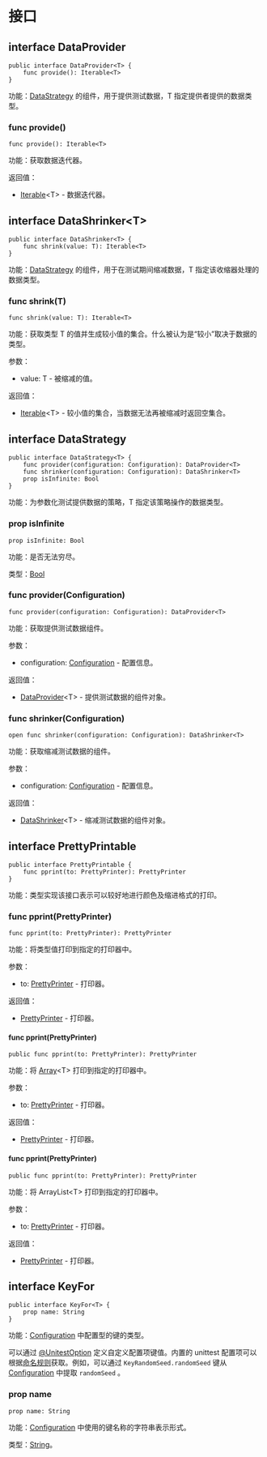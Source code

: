 # 接口

## interface DataProvider

```cangjie
public interface DataProvider<T> {
    func provide(): Iterable<T>
}
```

功能：[DataStrategy](#interface-datastrategy) 的组件，用于提供测试数据，T 指定提供者提供的数据类型。

### func provide()

```cangjie
func provide(): Iterable<T>
```

功能：获取数据迭代器。

返回值：

- [Iterable](../../core/core_package_api/core_package_interfaces.md#interface-iterablee)\<T> - 数据迭代器。

## interface DataShrinker\<T>

```cangjie
public interface DataShrinker<T> {
    func shrink(value: T): Iterable<T>
}
```

功能：[DataStrategy](#interface-datastrategy) 的组件，用于在测试期间缩减数据，T 指定该收缩器处理的数据类型。

### func shrink(T)

```cangjie
func shrink(value: T): Iterable<T>
```

功能：获取类型 T 的值并生成较小值的集合。什么被认为是“较小”取决于数据的类型。

参数：

- value: T - 被缩减的值。

返回值：

- [Iterable](../../core/core_package_api/core_package_interfaces.md#interface-iterablee)\<T> - 较小值的集合，当数据无法再被缩减时返回空集合。

## interface DataStrategy

```cangjie
public interface DataStrategy<T> {
    func provider(configuration: Configuration): DataProvider<T>
    func shrinker(configuration: Configuration): DataShrinker<T>
    prop isInfinite: Bool
}
```

功能：为参数化测试提供数据的策略，T 指定该策略操作的数据类型。

### prop isInfinite

```cangjie
prop isInfinite: Bool
```

功能：是否无法穷尽。

类型：[Bool](../../core/core_package_api/core_package_intrinsics.md#bool)

### func provider(Configuration)

```cangjie
func provider(configuration: Configuration): DataProvider<T>
```

功能：获取提供测试数据组件。

参数：

- configuration: [Configuration](unittest_common_package_classes.md#class-configuration) - 配置信息。

返回值：

- [DataProvider](../../unittest_common/unittest_common_package_api/unittest_common_package_interfaces.md#interface-dataprovider)\<T> - 提供测试数据的组件对象。

### func shrinker(Configuration)

```cangjie
open func shrinker(configuration: Configuration): DataShrinker<T>
```

功能：获取缩减测试数据的组件。

参数：

- configuration: [Configuration](unittest_common_package_classes.md#class-configuration) - 配置信息。

返回值：

- [DataShrinker](#interface-datashrinkert)\<T> - 缩减测试数据的组件对象。

## interface PrettyPrintable

```cangjie
public interface PrettyPrintable {
    func pprint(to: PrettyPrinter): PrettyPrinter
}
```

功能：类型实现该接口表示可以较好地进行颜色及缩进格式的打印。

### func pprint(PrettyPrinter)

```cangjie
func pprint(to: PrettyPrinter): PrettyPrinter
```

功能：将类型值打印到指定的打印器中。

参数：

- to: [PrettyPrinter](./unittest_common_package_classes.md#class-prettyprinter) - 打印器。

返回值：

- [PrettyPrinter](./unittest_common_package_classes.md#class-prettyprinter) - 打印器。


#### func pprint(PrettyPrinter)

```cangjie
public func pprint(to: PrettyPrinter): PrettyPrinter
```

功能：将 [Array](../../core/core_package_api/core_package_structs.md#struct-arrayt)\<T> 打印到指定的打印器中。

参数：

- to: [PrettyPrinter](./unittest_common_package_classes.md#class-prettyprinter) - 打印器。

返回值：

- [PrettyPrinter](./unittest_common_package_classes.md#class-prettyprinter) - 打印器。

#### func pprint(PrettyPrinter)

```cangjie
public func pprint(to: PrettyPrinter): PrettyPrinter
```

功能：将 ArrayList\<T> 打印到指定的打印器中。

参数：

- to: [PrettyPrinter](./unittest_common_package_classes.md#class-prettyprinter) - 打印器。

返回值：

- [PrettyPrinter](./unittest_common_package_classes.md#class-prettyprinter) - 打印器。

## interface KeyFor

```cangjie
public interface KeyFor<T> {
    prop name: String
}
```

功能：[Configuration](../../unittest_common/unittest_common_package_api/unittest_common_package_classes.md#class-configuration) 中配置型的键的类型。

可以通过 [@UnitestOption](./../../unittest_testmacro/unittest_testmacro_package_api/unittest_testmacro_package_macros.md#unittestoption-宏) 定义自定义配置项键值。内置的 unittest 配置项可以根据[命名规则](../../unittest_testmacro/unittest_testmacro_package_api/unittest_testmacro_package_macros.md#customassertion-宏)获取。例如，可以通过 `KeyRandomSeed.randomSeed` 键从 [Configuration](../../unittest_common/unittest_common_package_api/unittest_common_package_classes.md#class-configuration) 中提取 `randomSeed` 。

### prop name

```cangjie
prop name: String
```

功能：[Configuration](./unittest_common_package_classes.md#class-configuration) 中使用的键名称的字符串表示形式。

类型：[String](../../core/core_package_api/core_package_structs.md#struct-string)。
